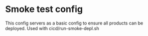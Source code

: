 # Smoke test config
This config servers as a basic config to ensure all products can be deployed.
Used with cicd/run-smoke-depl.sh
